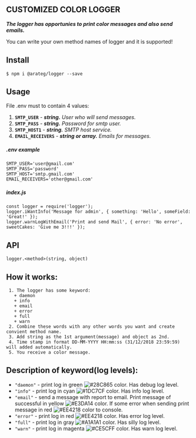 CUSTOMIZED COLOR LOGGER
----
***The logger has opportunies to print color messages and also send emails.***

You can write your own method names of logger and it is supported!  
## Install 
```light block 
$ npm i @arateg/logger --save
```

## Usage
File .env must to contain 4 values: 
  1. **`SMTP_USER`** - ***string.*** *User who will send messages.*
  2. **`SMTP_PASS`** - ***string.*** *Password for smtp user.*
  3. **`SMTP_HOST1`** - ***string.*** *SMTP host service.*
  4. **`EMAIL_RECEIVERS`** - ***string or array.*** *Emails for messages.*


##### ***.env*** example
```light block 
SMTP_USER='user@gmail.com'
SMTP_PASS='password'
SMTP_HOST='smtp.gmail.com'
EMAIL_RECEIVERS='other@gmail.com'
```
##### ***index.js***
```light block 
const logger = require('logger');
logger.iWantInfo('Message for admin', { something: 'Hello', someField: 'Great!' });
logger.warnLogWithEmail('Print and send Mail', { error: 'No error', sweetCakes: 'Give me 3!!!' });
```

## API 
```light block 
logger.<method>(string, object)
```
## How it works:
```light block 
 1. The logger has some keyword:
   + daemon
   + info
   + email
   + error
   + full
   + warn
 2. Combine these words with any other words you want and create convient method name.
 3. Add string as the 1st argument(message) and object as 2nd.
 4. Time stamp in format DD-MM-YYYY HH:mm:ss (31/12/2018 23:59:59) will added automatically.
 5. You receive a color message.
```

## Description of keyword(log levels):
+ `"daemon"` - print log in green ![#28C865](https://placehold.it/10/28C865/000000?text=+) color. Has debug log level.
+ `"info"` - print log in cyan ![#1DC7CF](https://placehold.it/10/1DC7CF/000000?text=+) color. Has info log level.
+ `"email"` - send a message with report to email. Print message of successful in yellow ![#E3DA14](https://placehold.it/10/E3DA14/000000?text=+) color. If some error when sending print message in red ![#EE4218](https://placehold.it/10/EE4218/000000?text=+) color to console.
+ `"error"` - print log in red ![#EE4218](https://placehold.it/10/EE4218/000000?text=+) color. Has error log level.
+ `"full"` - print log in gray ![#A1A1A1](https://placehold.it/10/A1A1A1/000000?text=+) color. Has silly log level.
+ `"warn"` - print log in magenta  ![#CE5CFF](https://placehold.it/10/CE5CFF/000000?text=+) color. Has warn log level.
